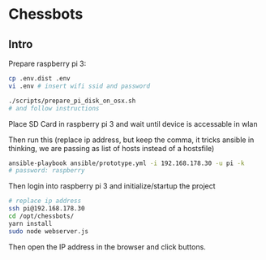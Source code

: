 # Chessbots

## Intro

Prepare raspberry pi 3:

```bash
cp .env.dist .env
vi .env # insert wifi ssid and password

./scripts/prepare_pi_disk_on_osx.sh
# and follow instructions
```

Place SD Card in raspberry pi 3 and wait until device is accessable in wlan

Then run this (replace ip address, but keep the comma, it tricks ansible in thinking, we are passing as list of hosts instead of a hostsfile)

```bash
ansible-playbook ansible/prototype.yml -i 192.168.178.30 -u pi -k
# password: raspberry
```

Then login into raspberry pi 3 and initialize/startup the project

```bash
# replace ip address
ssh pi@192.168.178.30
cd /opt/chessbots/
yarn install
sudo node webserver.js
```

Then open the IP address in the browser and click buttons.

